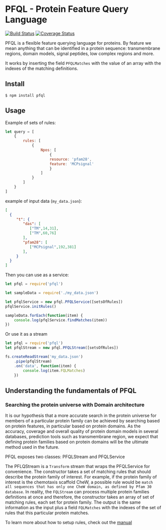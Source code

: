 # PFQL - Protein Feature Query Language
[![Build Status](https://travis-ci.org/biowonks/pfql.svg?branch=master)](https://travis-ci.org/biowonks/pfql)
[![Coverage Status](https://coveralls.io/repos/github/biowonks/pfql/badge.svg?branch=master)](https://coveralls.io/github/biowonks/pfql?branch=master)

PFQL is a flexible feature querying language for proteins. By feature we mean anything that can be identified in a protein sequence: transmembrane regions, domain models, signal peptides, low complex regions and more.

It works by inserting the field `PFQLMatches` with the value of an array with the indexes of the matching definitions.

## Install
```
$ npm install pfql
```

## Usage

Example of sets of rules:
```javascript
let query = [
    {
        rules: [
            {
                Npos: [
                    {
                    resource: 'pfam28',
                    feature: 'MCPsignal'
                    }
                ]
            }
        ]
    }
]
```

example of input data (`my_data.json`):
```json
[
  {
     "t": {
        "das": [
           ["TM",14,31],
           ["TM",60,76]
        ],
        "pfam28": [
           ["MCPsignal",192,381]
        ],
     }
  }
]
```

Then you can use as a service:

```javascript
let pfql = require('pfql')

let sampleData = require('./my_data.json')

let pfqlService = new pfql.PFQLService([setsOfRules])
pfqlService.initRules()

sampleData.forEach(function(item) {
    console.log(pfqlService.findMatches(item))
})
```

Or use it as a stream
```javascript
let pfql = require('pfql')
let pfqlStream = new pfql.PFQLStream([setsOfRules])

fs.createReadStream('my_data.json')
    .pipe(pfqlStream)
    .on('data', function(item) {
        console.log(item.FQLMatches)
    })
```

## Understanding the fundamentals of PFQL

### Searching the protein universe with Domain architecture

It is our hypothesis that a more accurate search in the protein universe for members of a particular protein family can be achieved by searching based on protein features, in particular based on protein domains. As the accuracy, coverage and overall quality of protein domain models in several databases, prediction tools such as transmembrane region, we expect that defining protein families based on protein domains will be the ultimate method used in the future.

PFQL exposes two classes: PFQLStream and PFQLService

The PFLQStream is a `Transform` stream that wraps the PFQLService for convenience. The constructor takes a set of matching rules that should describe the protein family of interest. For example, if the protein family of interest is the chemotaxis scaffold CheW, a possible rule would be `match all sequences that has only one CheW domain, as defined by Pfam 30 database`. In reality, the `FQLStream` can process multiple protein families definitions at once and therefore, the constructor takes an array of set of matching rules, each set for protein family. The output is the same information as the input plus a field `FQLMatches` with the indexes of the set of rules that this particular protein matches.

To learn more about how to setup rules, check out the [manual](manual.md)